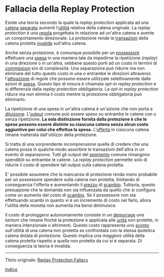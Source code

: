 # Fallacia della Replay Protection



Esiste una teoria secondo la quale la _replay protection_ applicata ad una [catena](ch101-glossary.md#catena) [separata](ch101-glossary.md#separazione-split) aumenti l'[utilità](ch101-glossary.md#utilità) relativa della catena originale. La _replay protection_ è una [regola](ch101-glossary.md#regola) progettata in relazione ad un'altra catena e avente un comportamento direzionale. La protezione rende le [transazioni](ch101-glossary.md#transazione) della catena protetta [invalide](ch101-glossary.md#validità) sull'altra catena.

Anche senza protezione, è comunque possibile per un [possessore](ch101-glossary.md#proprietario) effettuare una [spesa](ch101-glossary.md#spesa) in una maniera tale da impedirne la ripetizione (_replay_) in una direzione o in un'altra, sebbene questo porti ad un costo in termini di [commissioni](ch101-glossary.md#commissione-di-transazione-fee) e/o di complessità. Una separazione può ridurre ma non eliminare del tutto questo costo in una o entrambe le direzioni attraverso l'[attivazione](ch101-glossary.md#attivazione) di regole che possono essere utilizzate selettivamente dalle azioni di [spesa](ch101-glossary.md#spesa). Questo tipo di misura è chiamata _opt-in replay protection_ e si differenzia dalla _replay protection_ obbligatoria. La _opt-in replay protection_ riduce ma non elimina il costo mentre la protezione obbligatoria può eliminarlo.

La ripetizione di una spesa in un'altra catena è un'azione che non porta a [diluizione](https://en.wikipedia.org/wiki/Stock_dilution). L'[output](ch101-glossary.md#output) comune può essere speso su entrambe le catene con o senza ripetizione. **La sola distinzione fornita dalla protezione è che le spese possono essere distinte su ciascuna catena senza alcun costo aggiuntivo per colui che effettua la spesa.** L'[offerta](ch101-glossary.md#offerta) in ciascuna catena rimane inalterata dall'utilizzo della protezione.

Si tratta di una sorprendente incomprensione quella di credere che una catena possa in qualche modo assorbire le transazioni dell'altra in un evento di separazione. Tutti gli output del [segmento](ch101-glossary.md#segmento) comune rimangono spendibili su entrambe le catene. La _replay protection_ permette solo di ridurre il costo di spendere tali output sulla catena protetta.

E' possibile assumere che la mancanza di protezione renda meno probabile per un possessore spendere sulla catena non protetta, limitando di conseguenza l'offerta e aumentando il [prezzo](ch101-glossary.md#prezzo) di [scambio](ch101-glossary.md#scambio-di-unità). Tuttavia, questo presuppone che la domanda non sia influenzata da quello che si configura come un aumento del costo di [scambio](ch101-glossary.md#scambio). Se il possessore non sta effettuando scambi in quanto vi è un incremento di costo nel farlo, allora l'utilità della moneta non aumenta ma bensì diminuisce.

Il costo di proteggersi autonomamente consiste in un [demurrage](https://en.wikipedia.org/wiki/Demurrage_(currency)) _una tantum_ che rimane finché la protezione è applicata alle [unità](ch101-glossary.md#unità) non protette, in maniera intenzionale o altrimenti. Questo costo rappresenta uno [sconto](https://it.wikipedia.org/wiki/Valore_attuale_netto) sull'utilità di una catena non protetta se confrontata con la stessa ipotetica catena dotata di protezione. Questo implica una _maggiore_ utilità della catena protetta rispetto a quella non protetta da cui si è separata. Di conseguenza la teoria è invalida.

---

Titolo originale: [Replay Protection Fallacy](https://github.com/libbitcoin/libbitcoin-system/wiki/Replay-Protection-Fallacy)

[Indice](/README.md)

